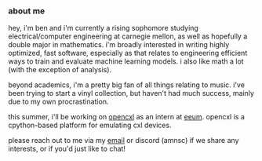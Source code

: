### about me
hey, i'm ben and i'm currently a rising sophomore studying electrical/computer engineering at carnegie mellon, as well as hopefully a double major in mathematics. i'm broadly interested in writing highly optimized, fast software, especially as that relates to engineering efficient ways to train and evaluate machine learning models. i also like math a lot (with the exception of analysis).

beyond academics, i'm a pretty big fan of all things relating to music. i've been trying to start a vinyl collection, but haven't had much success, mainly due to my own procrastination.

this summer, i'll be working on [opencxl](https://opencxl.org/) as an intern at [eeum](eeum.io). opencxl is a cpython-based platform for emulating cxl devices.

please reach out to me via my [email](mailto:benedict04song@gmail.com) or discord (amnsc) if we share any interests, or if you'd just like to chat!
